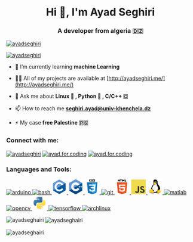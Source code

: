 <h1 align="center">Hi 👋, I'm Ayad Seghiri</h1>
<h3 align="center">A developer from algeria 🇩🇿</h3>

<p align="left"> <a href="https://github.com/ryo-ma/github-profile-trophy"><img src="https://github-profile-trophy.vercel.app/?username=ayadseghairi" alt="ayadseghiri" /></a> </p>

<p align="left"> <a href="https://twitter.com/ayadseghiri" target="blank"><img src="https://img.shields.io/twitter/follow/ayadseghiri?logo=twitter&style=for-the-badge" alt="ayadseghiri" /></a> </p>

- 🌱 I’m currently learning **machine Learning**

- 👨‍💻 All of my projects are available at [http://ayadseghiri.me/](http://ayadseghiri.me/)

- 💬 Ask me about **Linux 🐧 , Python 🐍 , C/C++ 🇨**

- 📫 How to reach me **seghiri.ayad@univ-khenchela.dz**

- ⚡ My case **free Palestine 🇵🇸**


<h3 align="left">Connect with me:</h3>
<p align="left">
<a href="https://twitter.com/ayadseghiri" target="blank"><img align="center" src="https://raw.githubusercontent.com/rahuldkjain/github-profile-readme-generator/master/src/images/icons/Social/twitter.svg" alt="ayadseghiri" height="30" width="40" /></a>
<a href="https://fb.com/ayad.seghiri" target="blank"><img align="center" src="https://raw.githubusercontent.com/rahuldkjain/github-profile-readme-generator/master/src/images/icons/Social/facebook.svg" alt="ayad.for.coding" height="30" width="40" /></a>
<a href="https://instagram.com/ayad.seghiri" target="blank"><img align="center" src="https://raw.githubusercontent.com/rahuldkjain/github-profile-readme-generator/master/src/images/icons/Social/instagram.svg" alt="ayad.for.coding" height="30" width="40" /></a>
</p>

<h3 align="left">Languages and Tools:</h3>
<p align="left"> <a href="https://www.arduino.cc/" target="_blank" rel="noreferrer"> <img src="https://cdn.worldvectorlogo.com/logos/arduino-1.svg" alt="arduino" width="40" height="40"/> </a> <a href="https://www.gnu.org/software/bash/" target="_blank" rel="noreferrer"> <img src="https://www.vectorlogo.zone/logos/gnu_bash/gnu_bash-icon.svg" alt="bash" width="40" height="40"/> </a> <a href="https://www.cprogramming.com/" target="_blank" rel="noreferrer"> <img src="https://raw.githubusercontent.com/devicons/devicon/master/icons/c/c-original.svg" alt="c" width="40" height="40"/> </a> <a href="https://www.w3schools.com/cpp/" target="_blank" rel="noreferrer"> <img src="https://raw.githubusercontent.com/devicons/devicon/master/icons/cplusplus/cplusplus-original.svg" alt="cplusplus" width="40" height="40"/> </a> <a href="https://www.w3schools.com/css/" target="_blank" rel="noreferrer"> <img src="https://raw.githubusercontent.com/devicons/devicon/master/icons/css3/css3-original-wordmark.svg" alt="css3" width="40" height="40"/> </a> <a href="https://git-scm.com/" target="_blank" rel="noreferrer"> <img src="https://www.vectorlogo.zone/logos/git-scm/git-scm-icon.svg" alt="git" width="40" height="40"/> </a> <a href="https://www.w3.org/html/" target="_blank" rel="noreferrer"> <img src="https://raw.githubusercontent.com/devicons/devicon/master/icons/html5/html5-original-wordmark.svg" alt="html5" width="40" height="40"/> </a> <a href="https://developer.mozilla.org/en-US/docs/Web/JavaScript" target="_blank" rel="noreferrer"> <img src="https://raw.githubusercontent.com/devicons/devicon/master/icons/javascript/javascript-original.svg" alt="javascript" width="40" height="40"/> </a> <a href="https://www.linux.org/" target="_blank" rel="noreferrer"> <img src="https://raw.githubusercontent.com/devicons/devicon/master/icons/linux/linux-original.svg" alt="linux" width="40" height="40"/> </a> <a href="https://www.mathworks.com/" target="_blank" rel="noreferrer"> <img src="https://upload.wikimedia.org/wikipedia/commons/2/21/Matlab_Logo.png" alt="matlab" width="40" height="40"/> </a> <a href="https://opencv.org/" target="_blank" rel="noreferrer"> <img src="https://www.vectorlogo.zone/logos/opencv/opencv-icon.svg" alt="opencv" width="40" height="40"/> </a> <a href="https://www.python.org" target="_blank" rel="noreferrer"> <img src="https://raw.githubusercontent.com/devicons/devicon/master/icons/python/python-original.svg" alt="python" width="40" height="40"/> </a> <a href="https://www.tensorflow.org" target="_blank" rel="noreferrer"> <img src="https://www.vectorlogo.zone/logos/tensorflow/tensorflow-icon.svg" alt="tensorflow" width="40" height="40"/> </a> </a> <a href="https://archlinux.org" target="_blank" rel="noreferrer"> <img src="https://avatars.githubusercontent.com/u/4673648?s=200&v=4" alt="archlinux" width="40" height="40"/> </a> </p>

<p><img align="left" src="https://github-readme-stats.vercel.app/api/top-langs?username=ayadseghairi&show_icons=true&locale=en&layout=compact" alt="ayadseghairi" /></p>

<p>&nbsp;<img align="center" src="https://github-readme-stats.vercel.app/api?username=ayadseghairi&show_icons=true&locale=en" alt="ayadseghairi" /></p>

<p><img align="center" src="https://github-readme-streak-stats.herokuapp.com/?user=ayadseghairi&" alt="ayadseghairi" /></p>

